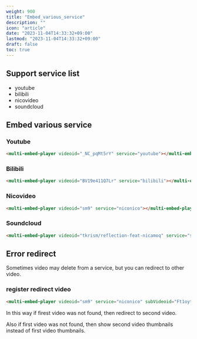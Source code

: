 ```yaml
---
weight: 900
title: "Embed_various_service"
description: ""
icon: "article"
date: "2023-11-04T14:33:32+09:00"
lastmod: "2023-11-04T14:33:32+09:00"
draft: false
toc: true
---
```


<!--load embed api-->
<script src="https://cdn.jsdelivr.net/npm/multi_embed_player@3/dist/multi_embed_player.js"></script>
<style>
    multi-embed-player{
        width: 480px;
        height: 270px;
        max-width: 100%;
    }
</style>

## Support service list

- youtube
- bilibili
- nicovideo
- soundcloud

## Embed various service

### Youtube

```html
<multi-embed-player videoid="_NC_pqMt5rY" service="youtube"></multi-embed-player>
```

<!--live demo-->
<multi-embed-player videoid="_NC_pqMt5rY" service="youtube"></multi-embed-player>

### Bilibili

```html
<multi-embed-player videoid="BV19e411Q7Lr" service="bilibili"></multi-embed-player>
```

<!--live demo-->
<multi-embed-player videoid="BV19e411Q7Lr" service="bilibili"></multi-embed-player>

### Nicovideo

```html
<multi-embed-player videoid="sm9" service="niconico"></multi-embed-player>
```

<!--live demo-->
<multi-embed-player videoid="sm9" service="niconico"></multi-embed-player>

### Soundcloud

```html
<multi-embed-player videoid="tkrism/reflection-feat-nicamoq" service="soundcloud"></multi-embed-player>
```

<!--live demo-->
<multi-embed-player videoid="tkrism/reflection-feat-nicamoq" service="soundcloud"></multi-embed-player>

## Error redirect

Sometimes video may delete from a service, but you can redirect to other video.

### register redirect video

```html
<multi-embed-player videoid="sm9" service="niconico" subVideoid="Ft1oytmXg3Y" subService="youtube"></multi-embed-player>
```

<multi-embed-player videoid="sm9" service="niconico" subVideoid="Ft1oytmXg3Y" subService="youtube"></multi-embed-player>

In this way if firest video was not found, then redirect to second video.

Also if first video was not found, then show second video thumbnails instead of first video thumbnails.
